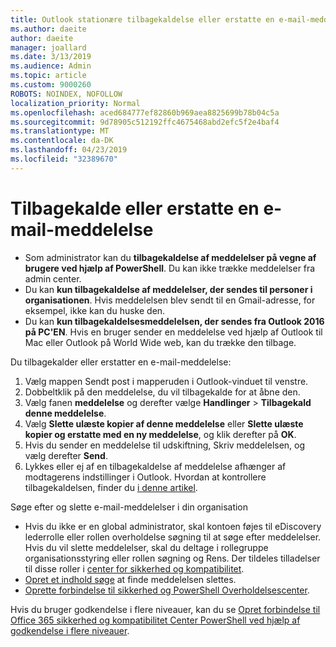 ```yaml
---
title: Outlook stationære tilbagekaldelse eller erstatte en e-mail-meddelelse
ms.author: daeite
author: daeite
manager: joallard
ms.date: 3/13/2019
ms.audience: Admin
ms.topic: article
ms.custom: 9000260
ROBOTS: NOINDEX, NOFOLLOW
localization_priority: Normal
ms.openlocfilehash: aced684777ef82860b969aea8825699b78b04c5a
ms.sourcegitcommit: 9d78905c512192ffc4675468abd2efc5f2e4baf4
ms.translationtype: MT
ms.contentlocale: da-DK
ms.lasthandoff: 04/23/2019
ms.locfileid: "32389670"
---
```

# <a name="recall-or-replace-an-email-message"></a>Tilbagekalde eller erstatte en e-mail-meddelelse

- Som administrator kan du **tilbagekaldelse af meddelelser på vegne af brugere ved hjælp af PowerShell**. Du kan ikke trække meddelelser fra admin center.
- Du kan **kun tilbagekaldelse af meddelelser, der sendes til personer i organisationen**. Hvis meddelelsen blev sendt til en Gmail-adresse, for eksempel, ikke kan du huske den.
- Du kan **kun tilbagekaldelsesmeddelelsen, der sendes fra Outlook 2016 på PC'EN**. Hvis en bruger sender en meddelelse ved hjælp af Outlook til Mac eller Outlook på World Wide web, kan du trække den tilbage.

Du tilbagekalder eller erstatter en e-mail-meddelelse:

1. Vælg mappen Sendt post i mapperuden i Outlook-vinduet til venstre.
1. Dobbeltklik på den meddelelse, du vil tilbagekalde for at åbne den.
1. Vælg fanen **meddelelse** og derefter vælge **Handlinger** > **Tilbagekald denne meddelelse**.
1. Vælg **Slette ulæste kopier af denne meddelelse** eller **Slette ulæste kopier og erstatte med en ny meddelelse**, og klik derefter på **OK**.
1. Hvis du sender en meddelelse til udskiftning, Skriv meddelelsen, og vælg derefter **Send**.
1. Lykkes eller ej af en tilbagekaldelse af meddelelse afhænger af modtagerens indstillinger i Outlook. Hvordan at kontrollere tilbagekaldelsen, finder du [i denne artikel](https://support.office.com/article/35027f88-d655-4554-b4f8-6c0729a723a0).

Søge efter og slette e-mail-meddelelser i din organisation

- Hvis du ikke er en global administrator, skal kontoen føjes til eDiscovery lederrolle eller rollen overholdelse søgning til at søge efter meddelelser. Hvis du vil slette meddelelser, skal du deltage i rollegruppe organisationsstyring eller rollen søgning og Rens. Der tildeles tilladelser til disse roller i [center for sikkerhed og kompatibilitet](https://go.microsoft.com/fwlink/?linkid=2083731).
- [Opret et indhold søge](https://docs.microsoft.com/office365/securitycompliance/content-search) at finde meddelelsen slettes.
- [Oprette forbindelse til sikkerhed og PowerShell Overholdelsescenter](https://docs.microsoft.com/powershell/exchange/office-365-scc/connect-to-scc-powershell/connect-to-scc-powershell?view=exchange-ps).

Hvis du bruger godkendelse i flere niveauer, kan du se [Opret forbindelse til Office 365 sikkerhed og kompatibilitet Center PowerShell ved hjælp af godkendelse i flere niveauer](https://docs.microsoft.com/powershell/exchange/office-365-scc/connect-to-scc-powershell/mfa-connect-to-scc-powershell?view=exchange-ps).